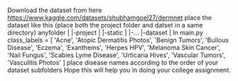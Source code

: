 Download the dataset from here https://www.kaggle.com/datasets/shubhamgoel27/dermnet
place the dataset like this (place both the project folder and datset in a same directory)
  anyfolder
    |
    |-project
    |    |-static
    |    |-...
    |-dataset
    |
In main.py 
  class_labels = [
    'Acne', 'Atopic Dermatitis Photos', 'Benign Tumors', 'Bullous Disease',
    'Eczema', 'Exanthems', 'Herpes HPV', 'Melanoma Skin Cancer',
    'Nail Fungus', 'Scabies Lyme Disease', 'Urticaria Hives',
    'Vascular Tumors', 'Vasculitis Photos'
]
place disease names according to the order of your dataset subfolders 
Hope this will help you in doing your college assignment.
